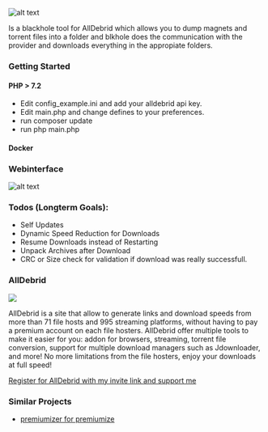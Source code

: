 ![alt text](https://github.com/tuefekci/blkhole/raw/main/web/src/logo.png "Logo")

Is a blackhole tool for AllDebrid which allows you to dump magnets and torrent files into a folder and blkhole does the communication with the provider and downloads everything in the appropiate folders.

### Getting Started

#### PHP > 7.2
- Edit config_example.ini and add your alldebrid api key.
- Edit main.php and change defines to your preferences.
- run composer update
- run php main.php

#### Docker

### Webinterface
![alt text](https://github.com/tuefekci/blkhole/raw/main/web/src/screenshot.png "Webinterface")



### Todos (Longterm Goals):
- Self Updates
- Dynamic Speed Reduction for Downloads
- Resume Downloads instead of Restarting
- Unpack Archives after Download
- CRC or Size check for validation if download was really successfull.

### AllDebrid
[<img src="https://cdn.alldebrid.com/lib/images/features.en.gif">](https://alldebrid.com/?uid=2rp0k&lang=en)

AllDebrid is a site that allow to generate links and download speeds from more than 71 file hosts and 995 streaming platforms, without having to pay a premium account on each file hosters.
AllDebrid offer multiple tools to make it easier for you: addon for browsers, streaming, torrent file conversion, support for multiple download managers such as Jdownloader, and more!
No more limitations from the file hosters, enjoy your downloads at full speed!

[Register for AllDebrid with my invite link and support me](https://alldebrid.com/?uid=2rp0k&lang=en)

### Similar Projects
- [premiumizer for premiumize](https://github.com/piejanssens/premiumizer)

